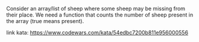 Consider an array/list of sheep where some sheep may be missing from their place. We need a function that counts the number of sheep present in the array (true means present).

link kata: https://www.codewars.com/kata/54edbc7200b811e956000556